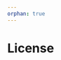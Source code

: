 ```yaml
---
orphan: true
---
```


# License

```{include} ../LICENSE

```
                                                                                                                                                                                                                                                                       